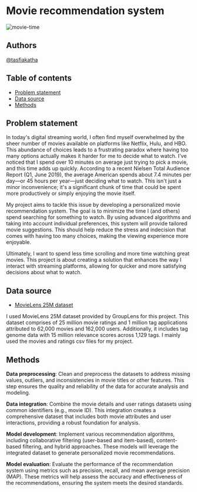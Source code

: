# Movie recommendation system

![movie-time](https://img.freepik.com/free-photo/lightbox-with-movie-time-text_23-2148470126.jpg?t=st=1718834447~exp=1718838047~hmac=05dcda21486ec2a5ef52dea19af3e96cc251c23785e2f28e627957d63e6b2bf8&w=826)

## Authors
[@tasfiakatha](https://github.com/tasfiakatha)

## Table of contents
- [Problem statement](https://github.com/tasfiakatha/Movie-recommendation-system/blob/main/README.md#problem-statement)
- [Data source](https://github.com/tasfiakatha/Movie-recommendation-system/blob/main/README.md#data-source)
- [Methods](https://github.com/tasfiakatha/Movie-recommendation-system/blob/main/README.md#methods)

## Problem statement

In today's digital streaming world, I often find myself overwhelmed by the sheer number of movies available on platforms like Netflix, Hulu, and HBO. This abundance of choices leads to a frustrating paradox where having too many options actually makes it harder for me to decide what to watch. I've noticed that I spend over 10 minutes on average just trying to pick a movie, and this time adds up quickly. According to a recent Nielsen Total Audience Report (Q1, June 2019), the average American spends about 7.4 minutes per day—or 45 hours per year—just deciding what to watch. This isn't just a minor inconvenience; it's a significant chunk of time that could be spent more productively or simply enjoying the movie itself.

My project aims to tackle this issue by developing a personalized movie recommendation system. The goal is to minimize the time I (and others) spend searching for something to watch. By using advanced algorithms and taking into account individual preferences, this system will provide tailored movie suggestions. This should help reduce the stress and indecision that comes with having too many choices, making the viewing experience more enjoyable.

Ultimately, I want to spend less time scrolling and more time watching great movies. This project is about creating a solution that enhances the way I interact with streaming platforms, allowing for quicker and more satisfying decisions about what to watch.

## Data source
- [MovieLens  25M dataset](https://grouplens.org/datasets/movielens/25m/)

I used MovieLens 25M dataset provided by GroupLens for this project. This dataset comprises of 25 million movie ratings and 1 million tag applications attributed to 62,000 movies and 162,000 users. Additionally, it includes tag genome data with 15 million relevance scores across 1,129 tags. I mainly used the movies and ratings csv files for my project.

## Methods
**Data preprocessing**: Clean and preprocess the datasets to address missing values, outliers, and inconsistencies in movie titles or other features. This step ensures the quality and reliability of the data for accurate analysis and modeling.

**Data integration**: Combine the movie details and user ratings datasets using common identifiers (e.g., movie ID). This integration creates a comprehensive dataset that includes both movie attributes and user interactions, providing a robust foundation for analysis.

**Model development**: Implement various recommendation algorithms, including collaborative filtering (user-based and item-based), content-based filtering, and hybrid approaches. These models will leverage the integrated dataset to generate personalized movie recommendations.

**Model evaluation**: Evaluate the performance of the recommendation system using metrics such as precision, recall, and mean average precision (MAP). These metrics will help assess the accuracy and effectiveness of the recommendations, ensuring the system meets the desired standards.


